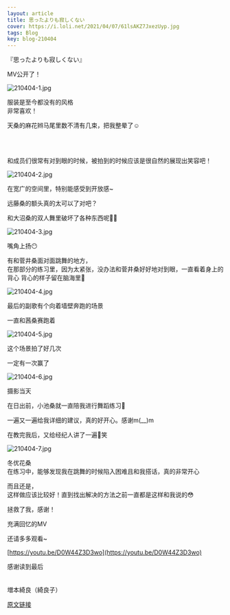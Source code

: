 ```yaml
---
layout: article
title: 思ったよりも寂しくない
cover: https://i.loli.net/2021/04/07/61lsAKZ7JxezUyp.jpg
tags: Blog
key: blog-210404
---
```



『思ったよりも寂しくない』

MV公开了！




![210404-1.jpg](https://i.loli.net/2021/04/07/61lsAKZ7JxezUyp.jpg)




服装是至今都没有的风格<br/>
非常喜欢！

<!--more-->

天桑的麻花辫马尾里数不清有几束，把我整晕了☺️

<br/><br/>

和成员们很常有对到眼的时候，被拍到的时候应该是很自然的展现出笑容吧！


![210404-2.jpg](https://i.loli.net/2021/04/07/mTuxOqatJie53B9.jpg)


在宽广的空间里，特别能感受到开放感~

远藤桑的额头真的太可以了对吧？

和大沼桑的双人舞里破坏了各种东西呢🤖🤡


![210404-3.jpg](https://i.loli.net/2021/04/07/pfUCRmhIX5jBs7w.jpg)


嘴角上扬😶



有和菅井桑面对面跳舞的地方，<br/>
在那部分的练习里，因为太紧张，没办法和菅井桑好好地对到眼，一直看着身上的背心
背心的样子留在脑海里💭


![210404-4.jpg](https://i.loli.net/2021/04/07/GRFsyZei1OxWj7L.jpg)

最后的副歌有个向着墙壁奔跑的场景

一直和茜桑赛跑着

![210404-5.jpg](https://i.loli.net/2021/04/07/Ugl4kQthHLfCInc.jpg)


这个场景拍了好几次

一定有一次赢了

![210404-6.jpg](https://i.loli.net/2021/04/07/nBeiZDm7dwxCvky.jpg)


摄影当天

在日出前，小池桑就一直陪我进行舞蹈练习🥺

一遍又一遍给我详细的建议，真的好开心。感谢m(__)m



在教完我后，又给经纪人讲了一遍🕺笑



![210404-7.jpg](https://i.loli.net/2021/04/07/bBsLrO7SZ4Tv5oI.jpg)



冬优花桑<br/>
在练习中，能够发现我在跳舞的时候陷入困难且和我搭话，真的非常开心

而且还是，<br/>
这样做应该比较好！直到找出解决的方法之前一直都是这样和我说的😳

拯救了我，感谢！




充满回忆的MV

还请多多观看~


[https://youtu.be/D0W44Z3D3wo](https://youtu.be/D0W44Z3D3wo)


感谢读到最后
<br/><br/><br/>
増本綺良（綺良子）

[原文链接](https://sakurazaka46.com/s/s46/diary/detail/38418?cd=blog)